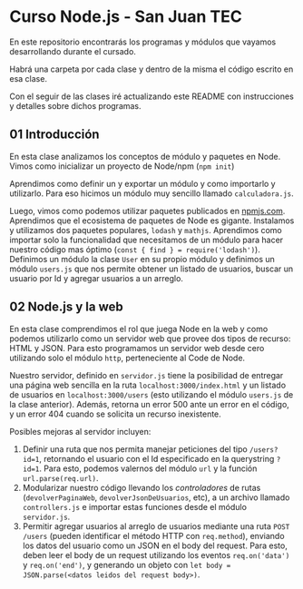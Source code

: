 # Curso Node.js - San Juan TEC
En este repositorio encontrarás los programas y módulos que vayamos desarrollando durante el cursado. 

Habrá una carpeta por cada clase y dentro de la misma el código escrito en esa clase. 

Con el seguir de las clases iré actualizando este README con instrucciones y detalles sobre dichos programas.

## 01 Introducción
En esta clase analizamos los conceptos de módulo y paquetes en Node. Vimos como inicializar un proyecto de Node/npm (`npm init`)

Aprendimos como definir un y exportar un módulo y como importarlo y utilizarlo. Para eso hicimos un módulo muy sencillo llamado `calculadora.js`.

Luego, vimos como podemos utilizar paquetes publicados en [npmjs.com](npmjs.com). Aprendimos que el ecosistema de paquetes de Node es gigante. Instalamos y utilizamos dos paquetes populares, `lodash` y `mathjs`. Aprendimos como importar solo la funcionalidad que necesitamos de un módulo para hacer nuestro código mas óptimo (`const { find } = require('lodash')`). Definimos un módulo la clase `User` en su propio módulo y definimos un módulo `users.js` que nos permite obtener un listado de usuarios, buscar un usuario por Id y agregar usuarios a un arreglo.

## 02 Node.js y la web
En esta clase comprendimos el rol que juega Node en la web y como podemos utilizarlo como un servidor web que provee dos tipos de recurso: HTML y JSON. Para esto programamos un servidor web desde cero utilizando solo el módulo `http`, perteneciente al Code de Node.

Nuestro servidor, definido en `servidor.js` tiene la posibilidad de entregar una página web sencilla en la ruta `localhost:3000/index.html` y un listado de usuarios en `localhost:3000/users` (esto utilizando el módulo `users.js` de la clase anterior). Además, retorna un error 500 ante un error en el código, y un error 404 cuando se solicita un recurso inexistente.

Posibles mejoras al servidor incluyen:
1. Definir una ruta que nos permita manejar peticiones del tipo `/users?id=1`, retornando el usuario con el Id especificado en la querystring `?id=1`. Para esto, podemos valernos del módulo `url` y la función `url.parse(req.url)`.
2. Modularizar nuestro código llevando los _controladores_ de rutas (`devolverPaginaWeb`, `devolverJsonDeUsuarios`, etc), a un archivo llamado `controllers.js` e importar estas funciones desde el módulo `servidor.js`.
3. Permitir agregar usuarios al arreglo de usuarios mediante una ruta `POST /users` (pueden identificar el método HTTP con `req.method`), enviando los datos del usuario como un JSON en el body del request. Para esto, deben leer el body de un request utilizando los eventos `req.on('data')` y `req.on('end')`, y generando un objeto con `let body = JSON.parse(<datos leidos del request body>)`. 